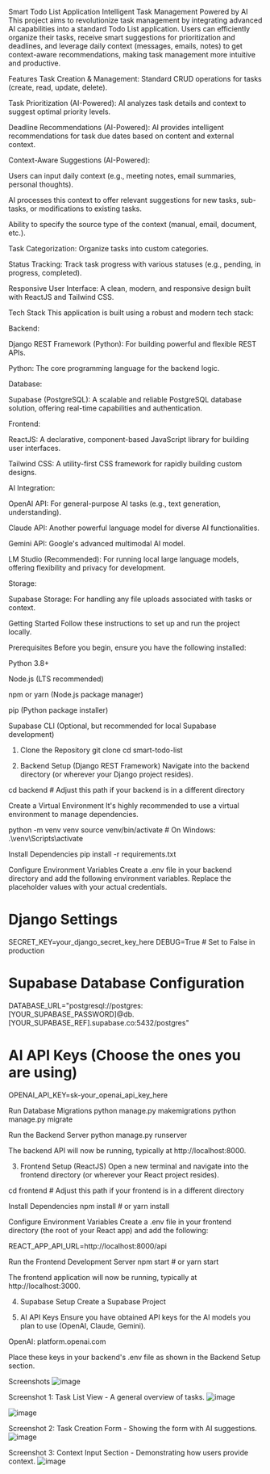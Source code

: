 Smart Todo List Application
Intelligent Task Management Powered by AI
This project aims to revolutionize task management by integrating advanced AI capabilities into a standard Todo List application. Users can efficiently organize their tasks, receive smart suggestions for prioritization and deadlines, and leverage daily context (messages, emails, notes) to get context-aware recommendations, making task management more intuitive and productive.

Features
Task Creation & Management: Standard CRUD operations for tasks (create, read, update, delete).

Task Prioritization (AI-Powered): AI analyzes task details and context to suggest optimal priority levels.

Deadline Recommendations (AI-Powered): AI provides intelligent recommendations for task due dates based on content and external context.

Context-Aware Suggestions (AI-Powered):

Users can input daily context (e.g., meeting notes, email summaries, personal thoughts).

AI processes this context to offer relevant suggestions for new tasks, sub-tasks, or modifications to existing tasks.

Ability to specify the source type of the context (manual, email, document, etc.).

Task Categorization: Organize tasks into custom categories.

Status Tracking: Track task progress with various statuses (e.g., pending, in progress, completed).

Responsive User Interface: A clean, modern, and responsive design built with ReactJS and Tailwind CSS.

Tech Stack
This application is built using a robust and modern tech stack:

Backend:

Django REST Framework (Python): For building powerful and flexible REST APIs.

Python: The core programming language for the backend logic.

Database:

Supabase (PostgreSQL): A scalable and reliable PostgreSQL database solution, offering real-time capabilities and authentication.

Frontend:

ReactJS: A declarative, component-based JavaScript library for building user interfaces.

Tailwind CSS: A utility-first CSS framework for rapidly building custom designs.

AI Integration:

OpenAI API: For general-purpose AI tasks (e.g., text generation, understanding).

Claude API: Another powerful language model for diverse AI functionalities.

Gemini API: Google's advanced multimodal AI model.

LM Studio (Recommended): For running local large language models, offering flexibility and privacy for development.

Storage:

Supabase Storage: For handling any file uploads associated with tasks or context.

Getting Started
Follow these instructions to set up and run the project locally.

Prerequisites
Before you begin, ensure you have the following installed:

Python 3.8+

Node.js (LTS recommended)

npm or yarn (Node.js package manager)

pip (Python package installer)

Supabase CLI (Optional, but recommended for local Supabase development)

1. Clone the Repository
git clone <your-repository-url>
cd smart-todo-list

2. Backend Setup (Django REST Framework)
Navigate into the backend directory (or wherever your Django project resides).

cd backend # Adjust this path if your backend is in a different directory

Create a Virtual Environment
It's highly recommended to use a virtual environment to manage dependencies.

python -m venv venv
source venv/bin/activate # On Windows: .\venv\Scripts\activate

Install Dependencies
pip install -r requirements.txt

Configure Environment Variables
Create a .env file in your backend directory and add the following environment variables. Replace the placeholder values with your actual credentials.

# Django Settings
SECRET_KEY=your_django_secret_key_here
DEBUG=True # Set to False in production

# Supabase Database Configuration
DATABASE_URL="postgresql://postgres:[YOUR_SUPABASE_PASSWORD]@db.[YOUR_SUPABASE_REF].supabase.co:5432/postgres"

# AI API Keys (Choose the ones you are using)
OPENAI_API_KEY=sk-your_openai_api_key_here

Run Database Migrations
python manage.py makemigrations
python manage.py migrate

Run the Backend Server
python manage.py runserver

The backend API will now be running, typically at http://localhost:8000.

3. Frontend Setup (ReactJS)
Open a new terminal and navigate into the frontend directory (or wherever your React project resides).

cd frontend # Adjust this path if your frontend is in a different directory

Install Dependencies
npm install # or yarn install

Configure Environment Variables
Create a .env file in your frontend directory (the root of your React app) and add the following:

REACT_APP_API_URL=http://localhost:8000/api

Run the Frontend Development Server
npm start # or yarn start

The frontend application will now be running, typically at http://localhost:3000.

4. Supabase Setup
Create a Supabase Project

5. AI API Keys
Ensure you have obtained API keys for the AI models you plan to use (OpenAI, Claude, Gemini).

OpenAI: platform.openai.com

Place these keys in your backend's .env file as shown in the Backend Setup section.

Screenshots
![image](https://github.com/user-attachments/assets/4c604010-77e1-4ec8-88a7-76ac9cc7a98e)

Screenshot 1: Task List View - A general overview of tasks.
![image](https://github.com/user-attachments/assets/1e78df77-8b5b-40d8-bfd8-3c3ac9154d46)

![image](https://github.com/user-attachments/assets/92dcfd6f-b3f4-4272-841e-5c92c793bb6e)

Screenshot 2: Task Creation Form - Showing the form with AI suggestions.
![image](https://github.com/user-attachments/assets/d1bf9466-f998-4013-a764-155ac236f9cc)

Screenshot 3: Context Input Section - Demonstrating how users provide context.
![image](https://github.com/user-attachments/assets/5cdd6ac0-c744-4ca7-9155-41ec05ae0afb)

